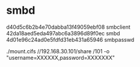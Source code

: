 # smbd



d40d5c6b2b4e70dabba13f49059ebf08  smbclient     
42da18aed5eda497abc6a3896d89f0ec  smbd     
4d01e96c24ad0e5fdfd31eb431a65946  smbpasswd        


    
./mount.cifs //192.168.30.101/share /101 -o "username=XXXXXX,password=XXXXXXX"
